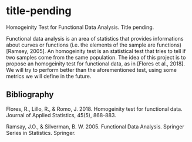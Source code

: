 # title-pending

Homogeinity Test for Functional Data Analysis. Title pending. 

Functional data analysis is an area of statistics that provides informations about curves or functions (i.e. the elements of the sample are functions) [Ramsey, 2005]. An homogeinity test is an statistical test that tries to tell if two samples come from the same population. The idea of this project is to propose an homogeinity test for functional data, as in [Flores et al., 2018]. We will try to perform better than the aforementioned test, using some metrics we will define in the future.

## Bibliography

Flores, R., Lillo, R., & Romo, J. 2018. Homogeinity test for functional data. Journal of Applied Statistics, 45(5), 868-883.

Ramsay, J.O., & Silverman, B. W. 2005. Functional Data Analysis. Springer Series in Statistics. Springer. 

